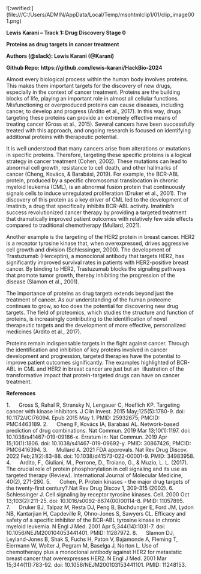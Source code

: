 <!--[if gte vml 1]><v:shapetype
 id="_x0000_t75" coordsize="21600,21600" o:spt="75" o:preferrelative="t"
 path="m@4@5l@4@11@9@11@9@5xe" filled="f" stroked="f">
 <v:stroke joinstyle="miter"/>
 <v:formulas>
  <v:f eqn="if lineDrawn pixelLineWidth 0"/>
  <v:f eqn="sum @0 1 0"/>
  <v:f eqn="sum 0 0 @1"/>
  <v:f eqn="prod @2 1 2"/>
  <v:f eqn="prod @3 21600 pixelWidth"/>
  <v:f eqn="prod @3 21600 pixelHeight"/>
  <v:f eqn="sum @0 0 1"/>
  <v:f eqn="prod @6 1 2"/>
  <v:f eqn="prod @7 21600 pixelWidth"/>
  <v:f eqn="sum @8 21600 0"/>
  <v:f eqn="prod @7 21600 pixelHeight"/>
  <v:f eqn="sum @10 21600 0"/>
 </v:formulas>
 <v:path o:extrusionok="f" gradientshapeok="t" o:connecttype="rect"/>
 <o:lock v:ext="edit" aspectratio="t"/>
</v:shapetype><v:shape id="Picture_x0020_15" o:spid="_x0000_i1025" type="#_x0000_t75"
 alt=":verified:" style='width:96pt;height:96pt;visibility:visible;
 mso-wrap-style:square'>
 <v:imagedata src="file:///C:/Users/ADMIN/AppData/Local/Temp/msohtmlclip1/01/clip_image001.png"
  o:title=""/>
</v:shape><![endif]--><!--[if !vml]-->![:verified:](file:///C:/Users/ADMIN/AppData/Local/Temp/msohtmlclip1/01/clip_image001.png)<!--[endif]-->

**Lewis Karani – Track 1: Drug Discovery Stage 0**

**Proteins as drug targets in cancer treatment**

**Authors (@slack): Lewis Karani (@Karani)**

**Github Repo: https\://github.com/lewis-karani/HackBio-2024**

Almost every biological process within the human body involves proteins. This makes them important targets for the discovery of new drugs, especially in the context of cancer treatment. Proteins are the building blocks of life, playing an important role in almost all cellular functions. Misfunctioning or overproduced proteins can cause diseases, including cancer, to develop and progress (Ardito et al., 2017). In this way, drugs targeting these proteins can provide an extremely effective means of treating cancer (Gross et al., 2015). Several cancers have been successfully treated with this approach, and ongoing research is focused on identifying additional proteins with therapeutic potential.

It is well understood that many cancers arise from alterations or mutations in specific proteins. Therefore, targeting these specific proteins is a logical strategy in cancer treatment (Cohen, 2002). These mutations can lead to abnormal cell growth, resistance to cell death, and other hallmarks of cancer (Cheng, Kovács, & Barabási, 2019). For example, the BCR-ABL protein, produced by a specific chromosomal translocation in chronic myeloid leukemia (CML), is an abnormal fusion protein that continuously signals cells to induce unregulated proliferation (Druker et al., 2001). The discovery of this protein as a key driver of CML led to the development of Imatinib, a drug that specifically inhibits BCR-ABL activity. Imatinib’s success revolutionized cancer therapy by providing a targeted treatment that dramatically improved patient outcomes with relatively few side effects compared to traditional chemotherapy (Mullard, 2021).

Another example is the targeting of the HER2 protein in breast cancer. HER2 is a receptor tyrosine kinase that, when overexpressed, drives aggressive cell growth and division (Schlessinger, 2000). The development of Trastuzumab (Herceptin), a monoclonal antibody that targets HER2, has significantly improved survival rates in patients with HER2-positive breast cancer. By binding to HER2, Trastuzumab blocks the signaling pathways that promote tumor growth, thereby inhibiting the progression of the disease (Slamon et al., 2001).

The importance of proteins as drug targets extends beyond just the treatment of cancer. As our understanding of the human proteome continues to grow, so too does the potential for discovering new drug targets. The field of proteomics, which studies the structure and function of proteins, is increasingly contributing to the identification of novel therapeutic targets and the development of more effective, personalized medicines (Ardito et al., 2017).

Proteins remain indispensable targets in the fight against cancer. Through the identification and inhibition of key proteins involved in cancer development and progression, targeted therapies have the potential to improve patient outcomes significantly. The examples highlighted of BCR-ABL in CML and HER2 in breast cancer are just but an  illustration of the transformative impact that protein-targeted drugs can have on cancer treatment.

**References**

<!--[if !supportLists]-->1.      <!--[endif]-->Gross S, Rahal R, Stransky N, Lengauer C, Hoeflich KP. Targeting cancer with kinase inhibitors. J Clin Invest. 2015 May;125(5):1780-9. doi: 10.1172/JCI76094. Epub 2015 May 1. PMID: 25932675; PMCID: PMC4463189.

<!--[if !supportLists]-->2.      <!--[endif]-->Cheng F, Kovács IA, Barabási AL. Network-based prediction of drug combinations. Nat Commun. 2019 Mar 13;10(1):1197. doi: 10.1038/s41467-019-09186-x. Erratum in: Nat Commun. 2019 Apr 15;10(1):1806. doi: 10.1038/s41467-019-09692-y. PMID: 30867426; PMCID: PMC6416394.

<!--[if !supportLists]-->3.      <!--[endif]-->Mullard A. 2021 FDA approvals. Nat Rev Drug Discov. 2022 Feb;21(2):83-88. doi: 10.1038/d41573-022-00001-9. PMID: 34983958.

<!--[if !supportLists]-->4.      <!--[endif]-->Ardito, F., Giuliani, M., Perrone, D., Troiano, G., & Muzio, L. L. (2017). The crucial role of protein phosphorylation in cell signaling and its use as targeted therapy (Review). International Journal of Molecular Medicine, 40(2), 271-280. <https://doi.org/10.3892/ijmm.2017.3036>

<!--[if !supportLists]-->5.      <!--[endif]-->Cohen, P. Protein kinases - the major drug targets of the twenty-first century?.Nat Rev Drug Discov 1, 309-315 (2002). <https://doi.org/10.1038/nrd773>

<!--[if !supportLists]-->6.      <!--[endif]-->Schlessinger J. Cell signaling by receptor tyrosine kinases. Cell. 2000 Oct 13;103(2):211-25. doi: 10.1016/s0092-8674(00)00114-8. PMID: 11057895.

<!--[if !supportLists]-->7.      <!--[endif]-->Druker BJ, Talpaz M, Resta DJ, Peng B, Buchdunger E, Ford JM, Lydon NB, Kantarjian H, Capdeville R, Ohno-Jones S, Sawyers CL. Efficacy and safety of a specific inhibitor of the BCR-ABL tyrosine kinase in chronic myeloid leukemia. N Engl J Med. 2001 Apr 5;344(14):1031-7. doi: 10.1056/NEJM200104053441401. PMID: 11287972.

<!--[if !supportLists]-->8.      <!--[endif]-->Slamon DJ, Leyland-Jones B, Shak S, Fuchs H, Paton V, Bajamonde A, Fleming T, Eiermann W, Wolter J, Pegram M, Baselga J, Norton L. Use of chemotherapy plus a monoclonal antibody against HER2 for metastatic breast cancer that overexpresses HER2. N Engl J Med. 2001 Mar 15;344(11):783-92. doi: 10.1056/NEJM200103153441101. PMID: 11248153.

